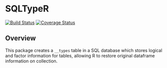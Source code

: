 # SQLTypeR

[![Build Status](https://travis-ci.org/eccc-cdo/SQLTypeR.svg?branch=master)](https://travis-ci.org/eccc-cdo/SQLTypeR)
[![Coverage Status](https://coveralls.io/repos/github/eccc-cdo/SQLTypeR/badge.svg?branch=master)](https://coveralls.io/github/eccc-cdo/SQLTypeR?branch=master)

## Overview

This package creates a `__types` table in a SQL database which stores logical and factor information for tables, allowing R to restore original dataframe information on collection.
